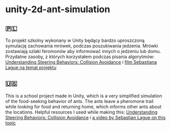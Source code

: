 # unity-2d-ant-simulation

## 🇵🇱
To projekt szkolny wykonany w Unity będący bardzo uproszczoną symulację zachowania mrówek, podczas poszukiwania jedzenia. Mrówki zostawiają szlaki feromonów aby informować innych o jedzeniu lub domu. Przydatne zasoby, z których korzystałem podczas pisania algorytmów: [Understanding Steering Behaviors: Collision Avoidance](https://code.tutsplus.com/understanding-steering-behaviors-collision-avoidance--gamedev-7777t) i [film Sebastiana Lague na temat projektu](https://youtu.be/X-iSQQgOd1A?si=l2ouWkujzPQ5P9Cj)

## 🇺🇸 
This is a school project made in Unity, which is a very simplified simulation of the food-seeking behavior of ants. The ants leave a pheromone trail while looking for food and returning home, which informs other ants about the locations. Helpful resources I used while making this: [Understanding Steering Behaviors: Collision Avoidance](https://code.tutsplus.com/understanding-steering-behaviors-collision-avoidance--gamedev-7777t) i [a video by Sebastian Lague on this topic](https://youtu.be/X-iSQQgOd1A?si=l2ouWkujzPQ5P9Cj)
